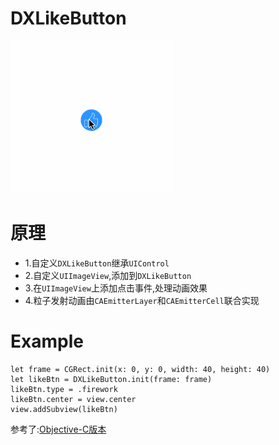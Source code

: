 # DXLikeButton

![likeBtn](https://github.com/dongxiexidu/DXLikeButton_Swift/blob/master/likeBtn.gif)

# 原理
- 1.自定义`DXLikeButton`继承`UIControl`
- 2.自定义`UIImageView`,添加到`DXLikeButton`
- 3.在`UIImageView`上添加点击事件,处理动画效果
- 4.粒子发射动画由`CAEmitterLayer`和`CAEmitterCell`联合实现


# Example
```
let frame = CGRect.init(x: 0, y: 0, width: 40, height: 40)
let likeBtn = DXLikeButton.init(frame: frame)
likeBtn.type = .firework
likeBtn.center = view.center
view.addSubview(likeBtn)
```
参考了:[Objective-C版本](https://github.com/ImKcat/CatZanButton)
